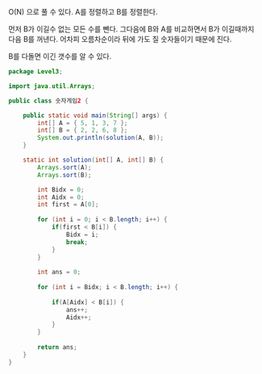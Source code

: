 O(N) 으로 풀 수 있다. A를 정렬하고 B를 정렬한다.

먼저 B가 이길수 없는 모든 수를 뺀다. 그다음에 B와 A를 비교하면서 B가 이길때까지 다음 B를 꺼낸다. 어차피 오름차순이라 뒤에 가도 질 숫자들이기 때문에 진다.

B를 다돌면 이긴 갯수를 알 수 있다.

```java
package Level3;

import java.util.Arrays;

public class 숫자게임2 {

	public static void main(String[] args) {
		int[] A = { 5, 1, 3, 7 };
		int[] B = { 2, 2, 6, 8 };
		System.out.println(solution(A, B));
	}

	static int solution(int[] A, int[] B) {
		Arrays.sort(A);
		Arrays.sort(B);

		int Bidx = 0;
		int Aidx = 0;
		int first = A[0];
		
		for (int i = 0; i < B.length; i++) {
			if(first < B[i]) {
				Bidx = i;
				break;
			}
		}
		
		int ans = 0;
		
		for (int i = Bidx; i < B.length; i++) {
			
			if(A[Aidx] < B[i]) {
				ans++;
				Aidx++;
			}
		}
		
		return ans;
	}
}
```

